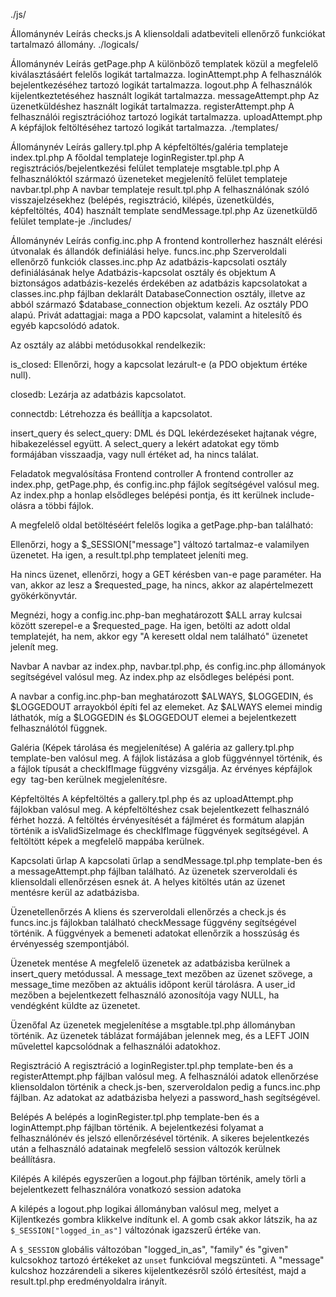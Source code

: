 
./js/

Állománynév	Leírás
checks.js	A kliensoldali adatbeviteli ellenőrző funkciókat tartalmazó állomány.
./logicals/

Állománynév	Leírás
getPage.php	A különböző templatek közül a megfelelő kiválasztásáért felelős logikát tartalmazza.
loginAttempt.php	A felhasználók bejelentkezéséhez tartozó logikát tartalmazza.
logout.php	A felhasználók kijelentkeztetéséhez használt logikát tartalmazza.
messageAttempt.php	Az üzenetküldéshez használt logikát tartalmazza.
registerAttempt.php	A felhasználói regisztrációhoz tartozó logikát tartalmazza.
uploadAttempt.php	A képfájlok feltöltéséhez tartozó logikát tartalmazza.
./templates/

Állománynév	Leírás
gallery.tpl.php	A képfeltöltés/galéria templateje
index.tpl.php	A főoldal templateje
loginRegister.tpl.php	A regisztrációs/bejelentkezési felület templateje
msgtable.tpl.php	A felhasználóktól származó üzeneteket megjelenítő felület templateje
navbar.tpl.php	A navbar templateje
result.tpl.php	A felhasználónak szóló visszajelzésekhez (belépés, regisztráció, kilépés, üzenetküldés, képfeltöltés, 404) használt template
sendMessage.tpl.php	Az üzenetküldő felület template-je
./includes/

Állománynév	Leírás
config.inc.php	A frontend kontrollerhez használt elérési útvonalak és állandók definiálási helye.
funcs.inc.php	Szerveroldali ellenőrző funkciók
classes.inc.php	Az adatbázis-kapcsolati osztály definiálásának helye
Adatbázis-kapcsolat osztály és objektum
A biztonságos adatbázis-kezelés érdekében az adatbázis kapcsolatokat a classes.inc.php fájlban deklarált DatabaseConnection osztály, illetve az abból származó $database_connection objektum kezeli. Az osztály PDO alapú. Privát adattagjai: maga a PDO kapcsolat, valamint a hitelesítő és egyéb kapcsolódó adatok.

Az osztály az alábbi metódusokkal rendelkezik:

is_closed: Ellenőrzi, hogy a kapcsolat lezárult-e (a PDO objektum értéke null).

closedb: Lezárja az adatbázis kapcsolatot.

connectdb: Létrehozza és beállítja a kapcsolatot.

insert_query és select_query: DML és DQL lekérdezéseket hajtanak végre, hibakezeléssel együtt. A select_query a lekért adatokat egy tömb formájában visszaadja, vagy null értéket ad, ha nincs találat.

Feladatok megvalósítása
Frontend controller
A frontend controller az index.php, getPage.php, és config.inc.php fájlok segítségével valósul meg. Az index.php a honlap elsődleges belépési pontja, és itt kerülnek include-olásra a többi fájlok.

A megfelelő oldal betöltéséért felelős logika a getPage.php-ban található:

Ellenőrzi, hogy a $_SESSION["message"] változó tartalmaz-e valamilyen üzenetet. Ha igen, a result.tpl.php templateet jeleníti meg.

Ha nincs üzenet, ellenőrzi, hogy a GET kérésben van-e page paraméter. Ha van, akkor az lesz a $requested_page, ha nincs, akkor az alapértelmezett gyökérkönyvtár.

Megnézi, hogy a config.inc.php-ban meghatározott $ALL array kulcsai között szerepel-e a $requested_page. Ha igen, betölti az adott oldal templatejét, ha nem, akkor egy "A keresett oldal nem található" üzenetet jelenít meg.

Navbar
A navbar az index.php, navbar.tpl.php, és config.inc.php állományok segítségével valósul meg. Az index.php az elsődleges belépési pont.

A navbar a config.inc.php-ban meghatározott $ALWAYS, $LOGGEDIN, és $LOGGEDOUT arrayokból építi fel az elemeket. Az $ALWAYS elemei mindig láthatók, míg a $LOGGEDIN és $LOGGEDOUT elemei a bejelentkezett felhasználótól függnek.

Galéria (Képek tárolása és megjelenítése)
A galéria az gallery.tpl.php template-ben valósul meg. A fájlok listázása a glob függvénnyel történik, és a fájlok típusát a checkIfImage függvény vizsgálja. Az érvényes képfájlok egy <img> tag-ben kerülnek megjelenítésre.

Képfeltöltés
A képfeltöltés a gallery.tpl.php és az uploadAttempt.php fájlokban valósul meg. A képfeltöltéshez csak bejelentkezett felhasználó férhet hozzá. A feltöltés érvényesítését a fájlméret és formátum alapján történik a isValidSizeImage és checkIfImage függvények segítségével. A feltöltött képek a megfelelő mappába kerülnek.

Kapcsolati űrlap
A kapcsolati űrlap a sendMessage.tpl.php template-ben és a messageAttempt.php fájlban található. Az üzenetek szerveroldali és kliensoldali ellenőrzésen esnek át. A helyes kitöltés után az üzenet mentésre kerül az adatbázisba.

Üzenetellenőrzés
A kliens és szerveroldali ellenőrzés a check.js és funcs.inc.js fájlokban található checkMessage függvény segítségével történik. A függvények a bemeneti adatokat ellenőrzik a hosszúság és érvényesség szempontjából.

Üzenetek mentése
A megfelelő üzenetek az adatbázisba kerülnek a insert_query metódussal. A message_text mezőben az üzenet szövege, a message_time mezőben az aktuális időpont kerül tárolásra. A user_id mezőben a bejelentkezett felhasználó azonosítója vagy NULL, ha vendégként küldte az üzenetet.

Üzenőfal
Az üzenetek megjelenítése a msgtable.tpl.php állományban történik. Az üzenetek táblázat formájában jelennek meg, és a LEFT JOIN művelettel kapcsolódnak a felhasználói adatokhoz.

Regisztráció
A regisztráció a loginRegister.tpl.php template-ben és a registerAttempt.php fájlban valósul meg. A felhasználói adatok ellenőrzése kliensoldalon történik a check.js-ben, szerveroldalon pedig a funcs.inc.php fájlban. Az adatokat az adatbázisba helyezi a password_hash segítségével.

Belépés
A belépés a loginRegister.tpl.php template-ben és a loginAttempt.php fájlban történik. A bejelentkezési folyamat a felhasználónév és jelszó ellenőrzésével történik. A sikeres bejelentkezés után a felhasználó adatainak megfelelő session változók kerülnek beállításra.

Kilépés
A kilépés egyszerűen a logout.php fájlban történik, amely törli a bejelentkezett felhasználóra vonatkozó session adatoka


A kilépés a logout.php logikai állományban valósul meg, melyet a Kijlentkezés gombra klikkelve indítunk el. A gomb csak akkor látszik, ha az `$_SESSION["logged_in_as"]` változónak igazszerű értéke van. 

A `$_SESSION` globális változóban "logged_in_as", "family" és "given" kulcsokhoz tartozó értékeket az `unset` funkcióval megszünteti. A "message" kulcshoz hozzárendeli a sikeres kijelentkezésről szóló értesítést, majd a result.tpl.php eredményoldalra irányít.

